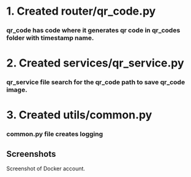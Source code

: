 # 1. Created router/qr_code.py
### qr_code has code where it generates qr code in qr_codes folder with timestamp name.

# 2. Created services/qr_service.py
### qr_service file search for the qr_code path to save qr_code image.

# 3. Created utils/common.py
### common.py file creates logging


## Screenshots
Screenshot of Docker account.

